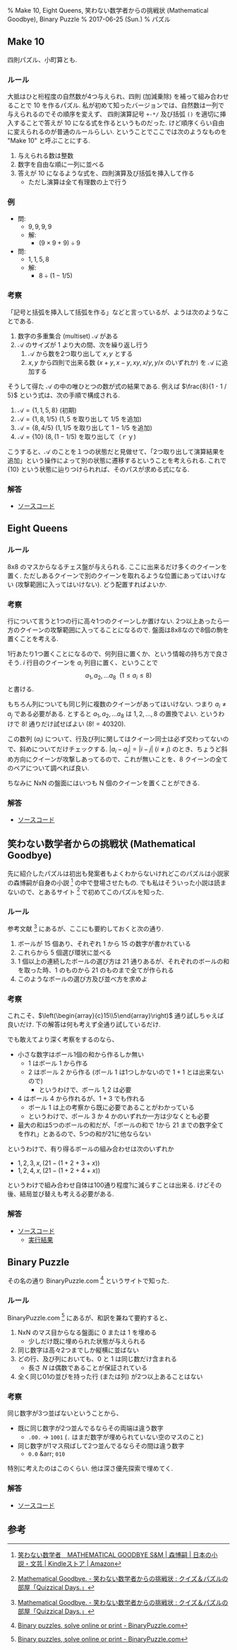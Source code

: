% Make 10, Eight Queens, 笑わない数学者からの挑戦状 (Mathematical Goodbye), Binary Puzzle
% 2017-06-25 (Sun.)
% パズル

## Make 10

四則パズル、小町算とも.

### ルール

大抵はひと桁程度の自然数が4つ与えられ、四則 (加減乗除) を補って組み合わせることで 10 を作るパズル.
私が初めて知ったバージョンでは、自然数は一列で与えられるのでその順序を変えず、
四則演算記号 `+-*/` 及び括弧 `()` を適切に挿入することで答えが 10 になる式を作るというものだった.
けど順序くらい自由に変えられるのが普通のルールらしい.
ということでここでは次のようなものを "Make 10" と呼ぶことにする.

1. 与えられる数は整数
1. 数字を自由な順に一列に並べる
1. 答えが 10 になるような式を、四則演算及び括弧を挿入して作る
    - ただし演算は全て有理数の上で行う

### 例

- 問:
    - $9, 9, 9, 9$
    - 解:
        - $\left( 9 \times 9 + 9 \right) \div 9$
- 問:
    - $1, 1, 5, 8$
    - 解:
        - $8 \div \left( 1 - 1 / 5 \right)$

### 考察

「記号と括弧を挿入して括弧を作る」などと言っているが、ようは次のようなことである.

1. 数字の多重集合 (multiset) $\mathcal{A}$ がある
1. $\mathcal{A}$ のサイズが 1 より大の間、次を繰り返し行う
    1. $\mathcal{A}$ から数を2つ取り出して $x, y$ とする
    1. $x, y$ から四則で出来る数 ($x+y, x-y, xy, x/y, y/x$ のいずれか) を $\mathcal{A}$ に追加する

そうして得た $\mathcal{A}$ の中の唯ひとつの数が式の結果である.
例えば $\frac{8}{1 - 1 / 5}$ という式は、次の手順で構成される.

1. $\mathcal{A} = \{ 1,1,5,8 \}$ (初期)
1. $\mathcal{A} = \{ 1,8, 1/5 \}$ ($1,5$ を取り出して $1/5$ を追加)
1. $\mathcal{A} = \{ 8, 4/5 \}$ ($1, 1/5$ を取り出して $1-1/5$ を追加)
1. $\mathcal{A} = \{ 10 \}$ ($8, (1-1/5)$ を取り出して（ｒｙ)

こうすると、$\mathcal{A}$ のことを１つの状態だと見做せて、「2つ取り出して演算結果を追加」という操作によって別の状態に遷移するということを考えられる.
これで $\{10\}$ という状態に辿りつけられれば、そのパスが求める式になる.

### 解答

- [ソースコード](https://gist.github.com/cympfh/ea3a448aa841fe62bf9e)

## Eight Queens

### ルール

8x8 のマスからなるチェス盤が与えられる.
ここに出来るだけ多くのクイーンを置く.
ただしあるクイーンで別のクイーンを取れるような位置にあってはいけない (攻撃範囲に入ってはいけない).
どう配置すればよいか.

### 考察

行について言うと1つの行に高々1つのクイーンしか置けない.
2つ以上あったら一方のクイーンの攻撃範囲に入ってることになるので.
盤面は8x8なので8個の駒を置くことを考える.

1行あたり1つ置くことになるので、何列目に置くか、という情報の持ち方で良さそう.
$i$ 行目のクイーンを $a_i$ 列目に置く、ということで
$$a_1, a_2, \ldots a_8 ~~(1 \leq a_i \leq 8)$$
と書ける.

もちろん列についても同じ列に複数のクイーンがあってはいけない.
つまり $a_i \ne a_j$ である必要がある.
とすると $a_1, a_2, \ldots a_8$ は $1,2,\ldots,8$ の置換でよい.
というわけで $8!$ 通りだけ試せばよい ($8! = 40320$).

この数列 $(a_i)$ について、行及び列に関してはクイーン同士は必ず交わってないので、斜めについてだけチェックする.
$|a_i - a_j| = |i-j| ~(i \ne j)$ のとき、ちょうど斜め方向にクイーンが攻撃しあってるので、これが無いことを、8 クイーンの全てのペアについて調べれば良い.

ちなみに NxN の盤面にはいつも N 個のクイーンを置くことができる.

### 解答

- [ソースコード](https://gist.github.com/cympfh/700f77492f99c6059ffc0d590e227a79)

## 笑わない数学者からの挑戦状 (Mathematical Goodbye)

先に紹介したパズルは初出も発案者もよくわからないけれどこのパズルは小説家の森博嗣が自身の小説 [^1] の中で登場させたもの.
でも私はそういった小説は読まないので、とあるサイト [^2] で初めてこのパズルを知った.

### ルール

参考文献 [^2] にあるが、ここにも要約しておくと次の通り.

1. ボールが 15 個あり、それぞれ 1 から 15 の数字が書かれている
1. これらから 5 個選び環状に並べる
1. 1 個以上の連続したボールの選び方は 21 通りあるが、それぞれのボールの和を取った時、1 のものから 21 のものまで全てが作られる
1. このようなボールの選び方及び並べ方を求めよ

### 考察

これこそ、$\left(\begin{array}{c}15\\5\end{array}\right)$ 通り試しちゃえば良いだけ.
下の解答は何も考えず全通り試しているだけ.

でも敢えてより深く考察をするのなら、

- 小さな数字はボール1個の和から作るしか無い
    - $1$ はボール $1$ から作る
    - $2$ はボール $2$ から作る (ボール $1$ は1つしかないので $1+1$ とは出来ないので)
        - というわけで、ボール $1, 2$ は必要
- $4$ はボール $4$ から作れるが、$1+3$ でも作れる
    - ボール $1$ は上の考察から既に必要であることがわかっている
    - というわけで、ボール $3$ か $4$ かのいずれか一方は少なくとも必要
- 最大の和は5つのボールの和だが、「ボールの和で 1から 21 までの数字全てを作れ」とあるので、5つの和が21に他ならない

というわけで、有り得るボールの組み合わせは次のいずれか

- $1, 2, 3, x, (21 - (1 + 2 + 3 + x))$
- $1, 2, 4, x, (21 - (1 + 2 + 4 + x))$

というわけで組み合わせ自体は100通り程度?に減らすことは出来る.
けどその後、結局並び替えも考える必要がある.

### 解答

- [ソースコード](https://gist.github.com/cympfh/300600bcdcf04e6ca738403c1dcfa322)
    - [実行結果](https://ideone.com/WXgnP1)

## Binary Puzzle

その名の通り BinaryPuzzle.com [^3] というサイトで知った.

### ルール

BinaryPuzzle.com [^3] にあるが、和訳を兼ねて要約すると、

1. NxN のマス目からなる盤面に 0 または 1 を埋める
    - 少しだけ既に埋められた状態が与えられる
1. 同じ数字は高々2つまでしか縦横に並ばない
1. どの行、及び列においても、0 と 1 は同じ数だけ含まれる
    - 長さ $N$ は偶数であることが保証されている
1. 全く同じ01の並びを持った行 (または列) が2つ以上あることはない

### 考察

同じ数字が3つ並ばないということから、

- 既に同じ数字が2つ並んでるならその両端は違う数字
    - `.00.` &rarr; `1001` (`.` はまだ数字が埋められていない空のマスのこと)
- 同じ数字が1マス飛ばして2つ並んでるならその間は違う数字
    - `0.0` &arr; `010`

特別に考えたのはこのくらい.
他は深さ優先探索で埋めてく.

### 解答

- [ソースコード](https://github.com/cympfh/BinaryPuzzle)

## 参考

[^1]: [笑わない数学者　MATHEMATICAL GOODBYE S&M | 森博嗣 | 日本の小説・文芸 | Kindleストア | Amazon](https://www.amazon.co.jp/dp/B009GXMFJQ/)
[^2]: [Mathematical Goodbye. - 笑わない数学者からの挑戦状 : クイズ＆パズルの部屋「Quizzical Days.」](http://r27.jp/quiz/mathematical-goodbye/)
[^3]: [Binary puzzles, solve online or print - BinaryPuzzle.com](http://binarypuzzle.com/)
